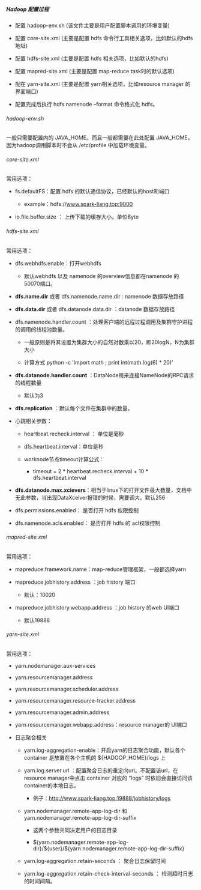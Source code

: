 ##### Hadoop 配置过程

- 配置 hadoop-env.sh (该文件主要是用户配置脚本调用的环境变量)

- 配置 core-site.xml (主要是配置 hdfs 命令行工具相关选项，比如默认的hdfs地址)

- 配置 hdfs-site.xml (主要是配置 hdfs 相关选项，比如默认的hdfs)

- 配置 mapred-site.xml (主要是配置 map-reduce task时的默认选项)

- 配在 yarn-site.xml (主要是配置 yarn相关选项，比如resource manager 的界面端口)

- 配置完成后执行 hdfs namenode –format 命令格式化 hdfs。

###### hadoop-env.sh

一般只需要配置内的 JAVA_HOME。而且一般都需要在此处配置 JAVA_HOME， 因为hadoop调用脚本时不会从 /etc/profile 中加载环境变量。

###### core-site.xml

常用选项：

- fs.defaultFS：配置 hdfs 的默认通信协议，已经默认的host和端口
  
  - example：hdfs://www.spark-liang.top:9000

- io.file.buffer.size ： 上传下载的缓存大小。单位Byte

###### hdfs-site.xml

常用选项：

- dfs.webhdfs.enable：打开webhdfs
  
  - 默认webhdfs 以及 namenode 的overview信息都在namenode 的 50070端口。

- **dfs.name.dir** 或者 dfs.namenode.name.dir : namenode 数据存放路径

- **dfs.data.dir** 或者 dfs.datanode.data.dir ：datanode 数据存放路径

- dfs.namenode.handler.count ：处理客户端的远程过程调用及集群守护进程的调用的线程池数量。
  
  - 一般原则是将其设置为集群大小的自然对数乘以20，即20logN，N为集群大小
  
  - 计算方式 python -c 'import math ; print int(math.log(6) * 20)'

- **dfs.datanode.handler.count** ：DataNode用来连接NameNode的RPC请求的线程数量
  
  - 默认为3

- **dfs.replication** ：默认每个文件在集群中的数量。

- 心跳相关参数：
  
  - heartbeat.recheck.interval ： 单位是毫秒
  
  - dfs.heartbeat.interval：单位是秒
  
  - worknode节点timeout计算公式：
    
    - timeout  = 2 * heartbeat.recheck.interval + 10 * dfs.heartbeat.interval

- **dfs.datanode.max.xcievers**：相当于linux下的打开文件最大数量，文档中无此参数，当出现DataXceiver报错的时候，需要调大。默认256

- dfs.permissions.enabled： 是否打开 hdfs 权限控制

- dfs.namenode.acls.enabled： 是否打开 hdfs 的 acl权限控制

###### mapred-site.xml

常用选项：

- mapreduce.framework.name：map-reduce管理框架，一般都选择yarn

- mapreduce.jobhistory.address ：job history 端口
  
  - 默认：10020

- mapreduce.jobhistory.webapp.address ：job history 的web UI端口
  
  - 默认19888

###### yarn-site.xml

常用选项：

- yarn.nodemanager.aux-services

- yarn.resourcemanager.address

- yarn.resourcemanager.scheduler.address

- yarn.resourcemanager.resource-tracker.address

- yarn.resourcemanager.admin.address

- yarn.resourcemanager.webapp.address：resource manager的 UI端口

- 日志聚合相关
  
  - yarn.log-aggregation-enable：开启yarn的日志聚合功能，默认各个container 是放置在各个主机的 \${HADOOP_HOME}/logs 上 
  
  - yarn.log.server.url ：配置聚合日志的重定向url。不配置该url，在resource manager中点击 container 对应的 “logs” 时依旧会直接访问该container的本地日志。
    
    - 例子：http://www.spark-liang.top:19888/jobhistory/logs
  
  - yarn.nodemanager.remote-app-log-dir 和 yarn.nodemanager.remote-app-log-dir-suffix
    
    - 这两个参数共同决定用户的日志目录
    
    - \${yarn.nodemanager.remote-app-log-dir}/\${user}/\${yarn.nodemanager.remote-app-log-dir-suffix}
  
  - yarn.log-aggregation.retain-seconds ： 聚合日志保留时间
  
  - yarn.log-aggregation.retain-check-interval-seconds ： 检测超时日志的时间间隔。
